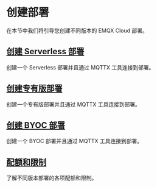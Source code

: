 # 创建部署

在本节中我们将引导您创建不同版本的 EMQX Cloud 部署。

## [创建 Serverless 部署](./serverless.md)
创建一个 Serverless 部署并且通过 MQTTX 工具连接到部署。


## [创建专有版部署](./dedicated.md)
创建一个专有版部署并且通过 MQTTX 工具连接到部署。


## [创建 BYOC 部署](./byoc.md)
创建一个 BYOC 部署并且通过 MQTTX 工具连接到部署。

## [配额和限制](./restriction.md)
了解不同版本部署的各项配额和限制。